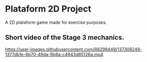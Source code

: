 
<h1> Plataform 2D Project </h1>

A 2D plataform game made for exercise purposes.

<h2> Short video of the Stage 3 mechanics. </h2>

https://user-images.githubusercontent.com/88298449/137308246-1377db1e-6b70-49da-9b8a-c4943d85126a.mp4

